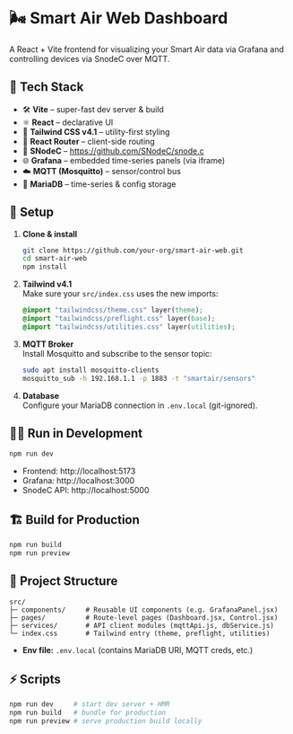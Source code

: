 # 🌬️ Smart Air Web Dashboard

A React + Vite frontend for visualizing your Smart Air data via Grafana and controlling devices via SnodeC over MQTT.


## 🚀 Tech Stack
- 🛠️ **Vite** – super-fast dev server & build  
- ⚛️ **React** – declarative UI  
- 🎨 **Tailwind CSS v4.1** – utility-first styling  
- 🔗 **React Router** – client-side routing  
- 📡 **SNodeC** – https://github.com/SNodeC/snode.c
- 🌐 **Grafana** – embedded time-series panels (via iframe)  
- ☁️ **MQTT (Mosquitto)** – sensor/control bus  
- 🐬 **MariaDB** – time-series & config storage  

## 🔧 Setup

1. **Clone & install**  
   ```bash
   git clone https://github.com/your-org/smart-air-web.git
   cd smart-air-web
   npm install
   ```
2. **Tailwind v4.1**  
   Make sure your `src/index.css` uses the new imports:
   ```css
   @import "tailwindcss/theme.css" layer(theme);
   @import "tailwindcss/preflight.css" layer(base);
   @import "tailwindcss/utilities.css" layer(utilities);
   ```
3. **MQTT Broker**  
   Install Mosquitto and subscribe to the sensor topic:
   ```bash
   sudo apt install mosquitto-clients
   mosquitto_sub -h 192.168.1.1 -p 1883 -t "smartair/sensors"
   ```
4. **Database**  
   Configure your MariaDB connection in `.env.local` (git-ignored).

## 🏃‍♂️ Run in Development

```bash
npm run dev
```

- Frontend:  http://localhost:5173  
- Grafana:   http://localhost:3000  
- SnodeC API: http://localhost:5000  

## 🏗️ Build for Production

```bash
npm run build
npm run preview
```

## 📁 Project Structure

```
src/
├─ components/     # Reusable UI components (e.g. GrafanaPanel.jsx)
├─ pages/          # Route-level pages (Dashboard.jsx, Control.jsx)
├─ services/       # API client modules (mqttApi.js, dbService.js)
└─ index.css       # Tailwind entry (theme, preflight, utilities)
```

- **Env file:** `.env.local` (contains MariaDB URI, MQTT creds, etc.)  

## ⚡ Scripts

```bash
npm run dev     # start dev server + HMR
npm run build   # bundle for production
npm run preview # serve production build locally
```
